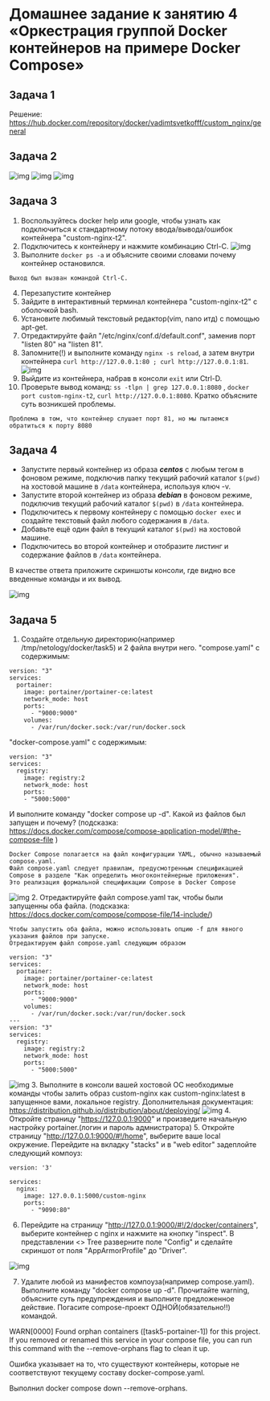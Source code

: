 # Домашнее задание к занятию 4 «Оркестрация группой Docker контейнеров на примере Docker Compose»

## Задача 1

Решение: https://hub.docker.com/repository/docker/vadimtsvetkofff/custom_nginx/general
## Задача 2
![img](https://github.com/vadimtsvetkov/hw_05-virt-03-docker-intro/blob/main/screen/docker1.png)
![img](https://github.com/vadimtsvetkov/hw_05-virt-03-docker-intro/blob/main/screen/docker2.png)
![img](https://github.com/vadimtsvetkov/hw_05-virt-03-docker-intro/blob/main/screen/docker3.png)


## Задача 3
1. Воспользуйтесь docker help или google, чтобы узнать как подключиться к стандартному потоку ввода/вывода/ошибок контейнера "custom-nginx-t2".
2. Подключитесь к контейнеру и нажмите комбинацию Ctrl-C.
![img](https://github.com/vadimtsvetkov/hw_05-virt-03-docker-intro/blob/main/screen/docker4.png)
3. Выполните ```docker ps -a``` и объясните своими словами почему контейнер остановился.
```
Выход был вызван командой Ctrl-C.
```

4. Перезапустите контейнер
5. Зайдите в интерактивный терминал контейнера "custom-nginx-t2" с оболочкой bash.
6. Установите любимый текстовый редактор(vim, nano итд) с помощью apt-get.
7. Отредактируйте файл "/etc/nginx/conf.d/default.conf", заменив порт "listen 80" на "listen 81".
8. Запомните(!) и выполните команду ```nginx -s reload```, а затем внутри контейнера ```curl http://127.0.0.1:80 ; curl http://127.0.0.1:81```.
![img](https://github.com/vadimtsvetkov/hw_05-virt-03-docker-intro/blob/main/screen/docker5.png)
9. Выйдите из контейнера, набрав в консоли  ```exit``` или Ctrl-D.
10. Проверьте вывод команд: ```ss -tlpn | grep 127.0.0.1:8080``` , ```docker port custom-nginx-t2```, ```curl http://127.0.0.1:8080```. Кратко объясните суть возникшей проблемы.
```
Проблема в том, что контейнер слушает порт 81, но мы пытаемся обратиться к порту 8080
```


## Задача 4


- Запустите первый контейнер из образа ***centos*** c любым тегом в фоновом режиме, подключив папку  текущий рабочий каталог ```$(pwd)``` на хостовой машине в ```/data``` контейнера, используя ключ -v.
- Запустите второй контейнер из образа ***debian*** в фоновом режиме, подключив текущий рабочий каталог ```$(pwd)``` в ```/data``` контейнера. 
- Подключитесь к первому контейнеру с помощью ```docker exec``` и создайте текстовый файл любого содержания в ```/data```.
- Добавьте ещё один файл в текущий каталог ```$(pwd)``` на хостовой машине.
- Подключитесь во второй контейнер и отобразите листинг и содержание файлов в ```/data``` контейнера.

В качестве ответа приложите скриншоты консоли, где видно все введенные команды и их вывод.

![img](https://github.com/vadimtsvetkov/hw_05-virt-03-docker-intro/blob/main/screen/docker6.png)
## Задача 5

1. Создайте отдельную директорию(например /tmp/netology/docker/task5) и 2 файла внутри него.
"compose.yaml" с содержимым:
```
version: "3"
services:
  portainer:
    image: portainer/portainer-ce:latest
    network_mode: host
    ports:
      - "9000:9000"
    volumes:
      - /var/run/docker.sock:/var/run/docker.sock
```
"docker-compose.yaml" с содержимым:
```
version: "3"
services:
  registry:
    image: registry:2
    network_mode: host
    ports:
    - "5000:5000"
```

И выполните команду "docker compose up -d". Какой из файлов был запущен и почему? (подсказка: https://docs.docker.com/compose/compose-application-model/#the-compose-file )
```
Docker Compose полагается на файл конфигурации YAML, обычно называемый compose.yaml. 
Файл compose.yaml следует правилам, предусмотренным спецификацией Compose в разделе "Как определить многоконтейнерные приложения". 
Это реализация формальной спецификации Compose в Docker Compose
```
![img](https://github.com/vadimtsvetkov/hw_05-virt-03-docker-intro/blob/main/screen/docker7.png)
2. Отредактируйте файл compose.yaml так, чтобы были запущенны оба файла. (подсказка: https://docs.docker.com/compose/compose-file/14-include/)
```
Чтобы запустить оба файла, можно использовать опцию -f для явного указания файлов при запуске.
Отредактируем файл compose.yaml следующим образом

version: "3"
services:
  portainer:
    image: portainer/portainer-ce:latest
    network_mode: host
    ports:
      - "9000:9000"
    volumes:
      - /var/run/docker.sock:/var/run/docker.sock
---
version: "3"
services:
  registry:
    image: registry:2
    network_mode: host
    ports:
      - "5000:5000"
```
![img](https://github.com/vadimtsvetkov/hw_05-virt-03-docker-intro/blob/main/screen/docker8.png)
3. Выполните в консоли вашей хостовой ОС необходимые команды чтобы залить образ custom-nginx как custom-nginx:latest в запущенное вами, локальное registry. Дополнительная документация: https://distribution.github.io/distribution/about/deploying/
![img](https://github.com/vadimtsvetkov/hw_05-virt-03-docker-intro/blob/main/screen/docker9.png)
4. Откройте страницу "https://127.0.0.1:9000" и произведите начальную настройку portainer.(логин и пароль адмнистратора)
5. Откройте страницу "http://127.0.0.1:9000/#!/home", выберите ваше local  окружение. Перейдите на вкладку "stacks" и в "web editor" задеплойте следующий компоуз:

```
version: '3'

services:
  nginx:
    image: 127.0.0.1:5000/custom-nginx
    ports:
      - "9090:80"
```
6. Перейдите на страницу "http://127.0.0.1:9000/#!/2/docker/containers", выберите контейнер с nginx и нажмите на кнопку "inspect". В представлении <> Tree разверните поле "Config" и сделайте скриншот от поля "AppArmorProfile" до "Driver".

![img](https://github.com/vadimtsvetkov/hw_05-virt-03-docker-intro/blob/main/screen/scr.png)

7. Удалите любой из манифестов компоуза(например compose.yaml).  Выполните команду "docker compose up -d". Прочитайте warning, объясните суть предупреждения и выполните предложенное действие. Погасите compose-проект ОДНОЙ(обязательно!!) командой.

WARN[0000] Found orphan containers ([task5-portainer-1]) for this project. If you removed or renamed this service in your compose file, you can run this command with the --remove-orphans flag to clean it up.

Ошибка указывает на то, что существуют контейнеры, которые не соответствуют текущему составу docker-compose.yaml.

Выполнил docker compose down --remove-orphans.
